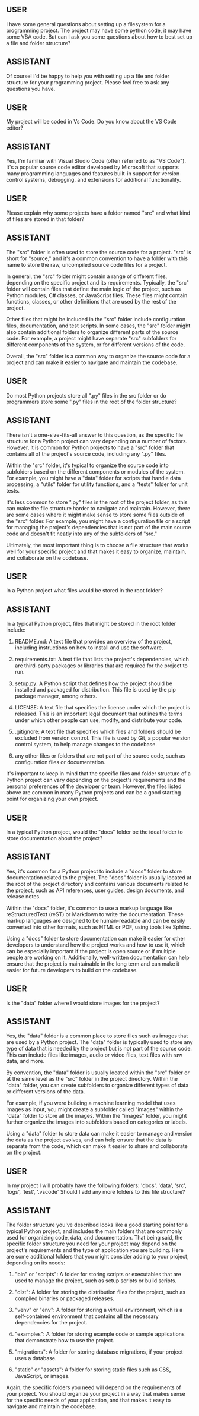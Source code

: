 ## USER
I have some general questions about setting up a filesystem for a programming project. The project may have some python code, it may have some VBA code. But can I ask you some questions about how to best set up a file and folder structure?

## ASSISTANT
Of course! I'd be happy to help you with setting up a file and folder structure for your programming project. Please feel free to ask any questions you have.

## USER
My project will be coded in Vs Code. Do you know about the VS Code editor?

## ASSISTANT
Yes, I'm familiar with Visual Studio Code (often referred to as "VS Code"). It's a popular source code editor developed by Microsoft that supports many programming languages and features built-in support for version control systems, debugging, and extensions for additional functionality.

## USER
Please explain why some projects have a folder named "src" and what kind of files are stored in that folder?

## ASSISTANT
The "src" folder is often used to store the source code for a project. "src" is short for "source," and it's a common convention to have a folder with this name to store the raw, uncompiled source code files for a project.

In general, the "src" folder might contain a range of different files, depending on the specific project and its requirements. Typically, the "src" folder will contain files that define the main logic of the project, such as Python modules, C# classes, or JavaScript files. These files might contain functions, classes, or other definitions that are used by the rest of the project.

Other files that might be included in the "src" folder include configuration files, documentation, and test scripts. In some cases, the "src" folder might also contain additional folders to organize different parts of the source code. For example, a project might have separate "src" subfolders for different components of the system, or for different versions of the code.

Overall, the "src" folder is a common way to organize the source code for a project and can make it easier to navigate and maintain the codebase.

## USER
Do most Python projects store all ".py" files in the src folder or do programmers store some ".py" files in the root of the folder structure?

## ASSISTANT
There isn't a one-size-fits-all answer to this question, as the specific file structure for a Python project can vary depending on a number of factors. However, it is common for Python projects to have a "src" folder that contains all of the project's source code, including any ".py" files.

Within the "src" folder, it's typical to organize the source code into subfolders based on the different components or modules of the system. For example, you might have a "data" folder for scripts that handle data processing, a "utils" folder for utility functions, and a "tests" folder for unit tests.

It's less common to store ".py" files in the root of the project folder, as this can make the file structure harder to navigate and maintain. However, there are some cases where it might make sense to store some files outside of the "src" folder. For example, you might have a configuration file or a script for managing the project's dependencies that is not part of the main source code and doesn't fit neatly into any of the subfolders of "src."

Ultimately, the most important thing is to choose a file structure that works well for your specific project and that makes it easy to organize, maintain, and collaborate on the codebase.

## USER
In a Python project what files would be stored in the root folder?

## ASSISTANT
In a typical Python project, files that might be stored in the root folder include:

1. README.md: A text file that provides an overview of the project, including instructions on how to install and use the software.

2. requirements.txt: A text file that lists the project's dependencies, which are third-party packages or libraries that are required for the project to run.

3. setup.py: A Python script that defines how the project should be installed and packaged for distribution. This file is used by the pip package manager, among others.

4. LICENSE: A text file that specifies the license under which the project is released. This is an important legal document that outlines the terms under which other people can use, modify, and distribute your code.

5. .gitignore: A text file that specifies which files and folders should be excluded from version control. This file is used by Git, a popular version control system, to help manage changes to the codebase.

6. any other files or folders that are not part of the source code, such as configuration files or documentation.

It's important to keep in mind that the specific files and folder structure of a Python project can vary depending on the project's requirements and the personal preferences of the developer or team. However, the files listed above are common in many Python projects and can be a good starting point for organizing your own project.

## USER
In a typical Python project, would the "docs" folder be the ideal folder to store documentation about the project?

## ASSISTANT
Yes, it's common for a Python project to include a "docs" folder to store documentation related to the project. The "docs" folder is usually located at the root of the project directory and contains various documents related to the project, such as API references, user guides, design documents, and release notes.

Within the "docs" folder, it's common to use a markup language like reStructuredText (reST) or Markdown to write the documentation. These markup languages are designed to be human-readable and can be easily converted into other formats, such as HTML or PDF, using tools like Sphinx.

Using a "docs" folder to store documentation can make it easier for other developers to understand how the project works and how to use it, which can be especially important if the project is open source or if multiple people are working on it. Additionally, well-written documentation can help ensure that the project is maintainable in the long term and can make it easier for future developers to build on the codebase.

## USER
Is the "data" folder where I would store images for the project?

## ASSISTANT
Yes, the "data" folder is a common place to store files such as images that are used by a Python project. The "data" folder is typically used to store any type of data that is needed by the project but is not part of the source code. This can include files like images, audio or video files, text files with raw data, and more.

By convention, the "data" folder is usually located within the "src" folder or at the same level as the "src" folder in the project directory. Within the "data" folder, you can create subfolders to organize different types of data or different versions of the data.

For example, if you were building a machine learning model that uses images as input, you might create a subfolder called "images" within the "data" folder to store all the images. Within the "images" folder, you might further organize the images into subfolders based on categories or labels.

Using a "data" folder to store data can make it easier to manage and version the data as the project evolves, and can help ensure that the data is separate from the code, which can make it easier to share and collaborate on the project.

## USER
In my project I will probably have the following folders: 'docs', 'data', 'src', 'logs', 'test', '.vscode'
Should I add any more folders to this file structure? 

## ASSISTANT
The folder structure you've described looks like a good starting point for a typical Python project, and includes the main folders that are commonly used for organizing code, data, and documentation. That being said, the specific folder structure you need for your project may depend on the project's requirements and the type of application you are building. Here are some additional folders that you might consider adding to your project, depending on its needs:

1. "bin" or "scripts": A folder for storing scripts or executables that are used to manage the project, such as setup scripts or build scripts.

2. "dist": A folder for storing the distribution files for the project, such as compiled binaries or packaged releases.

3. "venv" or "env": A folder for storing a virtual environment, which is a self-contained environment that contains all the necessary dependencies for the project.

4. "examples": A folder for storing example code or sample applications that demonstrate how to use the project.

5. "migrations": A folder for storing database migrations, if your project uses a database.

6. "static" or "assets": A folder for storing static files such as CSS, JavaScript, or images.

Again, the specific folders you need will depend on the requirements of your project. You should organize your project in a way that makes sense for the specific needs of your application, and that makes it easy to navigate and maintain the codebase.